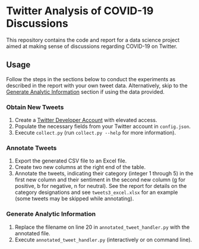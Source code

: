 # Twitter Analysis of COVID-19 Discussions

This repository contains the code and report for a data science project aimed at making sense of discussions regarding COVID-19 on Twitter.

## Usage
Follow the steps in the sections below to conduct the experiments as described in the report with your own tweet data. Alternatively, skip to the [Generate Analytic Information](Generate-Analytic-Information) section if using the data provided.

### Obtain New Tweets
1. Create a [Twitter Developer Account](https://developer.twitter.com/en) with elevated access.
2. Populate the necessary fields from your Twitter account in `config.json`.
3. Execute `collect.py` (run `collect.py --help` for more information).

### Annotate Tweets
1. Export the generated CSV file to an Excel file.
2. Create two new columns at the right end of the table.
3. Annotate the tweets, indicating their category (integer 1 through 5) in the first new column and their sentiment in the second new column (g for positive, b for negative, n for neutral). See the report for details on the category designations and see `tweets3_excel.xlsx` for an example (some tweets may be skipped while annotating).

### Generate Analytic Information
1. Replace the filename on line 20 in `annotated_tweet_handler.py` with the annotated file.
2. Execute `annotated_tweet_handler.py` (interactively or on command line).